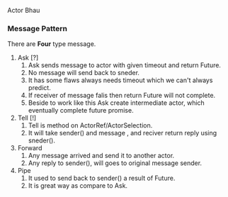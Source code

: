 Actor Bhau

###  Message Pattern
There are **Four** type message.
1. Ask [?]
    1. Ask  sends message to actor with given timeout and return Future.
    2. No message will send back to sneder.
    3. It has some flaws always needs timeout which we can't always predict.
    4. If receiver of message falis then return Future will not complete.
    5. Beside to work like this Ask create intermediate actor, which eventually complete future promise.
2. Tell [!]
    1. Tell is method on ActorRef/ActorSelection.
    2. It will take sender() and message , and reciver return reply using sneder().
3. Forward
    1. Any message arrived and send it to another actor.
    2. Any reply to sender(), will goes to original message sender.
4. Pipe
    1. It used to send back to sender() a result of Future.
    2. It is great way as compare to Ask.
